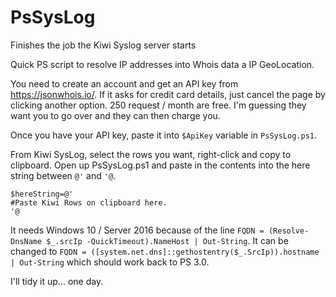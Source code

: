 # PsSysLog
Finishes the job the Kiwi Syslog server starts

Quick PS script to resolve IP addresses into Whois data a IP GeoLocation.

You need to create an account and get an API key from https://jsonwhois.io/. If it asks for credit card details, just cancel the page by clicking another option. 250 request / month are free. I'm guessing they want you to go over and they can then charge you.

Once you have your API key, paste it into `$ApiKey` variable in `PsSysLog.ps1`.

From Kiwi SysLog, select the rows you want, right-click and copy to clipboard.
Open up PsSysLog.ps1 and paste in the contents into the here string between `@'` and `'@`.

```
$hereString=@'
#Paste Kiwi Rows on clipboard here.
'@
```

It needs Windows 10 / Server 2016 because of the line `FQDN = (Resolve-DnsName $_.srcIp -QuickTimeout).NameHost | Out-String`. It can be changed to `FQDN = ([system.net.dns]::gethostentry($_.SrcIp)).hostname | Out-String` which should work back to PS 3.0.

I'll tidy it up... one day.

